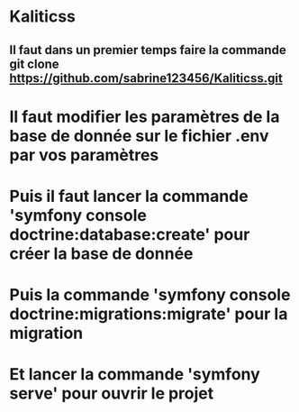 # Kaliticss
## Il faut dans un premier temps faire la commande git clone https://github.com/sabrine123456/Kaliticss.git
# Il faut modifier les paramètres de la base de donnée sur le fichier .env par vos paramètres 
# Puis il faut lancer la commande 'symfony console doctrine:database:create' pour créer la base de donnée 
# Puis la commande 'symfony console doctrine:migrations:migrate' pour la migration 
# Et lancer la commande 'symfony serve' pour ouvrir le projet